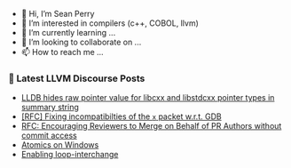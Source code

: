 - 👋 Hi, I’m Sean Perry
- 👀 I’m interested in compilers (c++, COBOL, llvm)
- 🌱 I’m currently learning ...
- 💞️ I’m looking to collaborate on ...
- 📫 How to reach me ...

<!---
s66perry/s66perry is a ✨ special ✨ repository because its `README.md` (this file) appears on your GitHub profile.
You can click the Preview link to take a look at your changes.
--->
### 📕 Latest LLVM Discourse Posts

<!-- DISCOURSE-LLVM:START -->
- [LLDB hides raw pointer value for libcxx and libstdcxx pointer types in summary string](https://discourse.llvm.org/t/lldb-hides-raw-pointer-value-for-libcxx-and-libstdcxx-pointer-types-in-summary-string/84226#post_13)
- [[RFC] Fixing incompatibilties of the `x` packet w.r.t. GDB](https://discourse.llvm.org/t/rfc-fixing-incompatibilties-of-the-x-packet-w-r-t-gdb/84288#post_10)
- [RFC: Encouraging Reviewers to Merge on Behalf of PR Authors without commit access](https://discourse.llvm.org/t/rfc-encouraging-reviewers-to-merge-on-behalf-of-pr-authors-without-commit-access/84180#post_20)
- [Atomics on Windows](https://discourse.llvm.org/t/atomics-on-windows/84329#post_1)
- [Enabling loop-interchange](https://discourse.llvm.org/t/enabling-loop-interchange/82589#post_15)
<!-- DISCOURSE-LLVM:END -->
